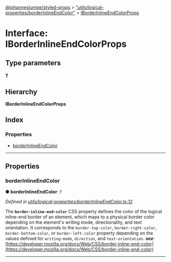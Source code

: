 [@johanneslumpe/styled-props](../README.md) > ["utils/logical-properties/borderInlineEndColor"](../modules/_utils_logical_properties_borderinlineendcolor_.md) > [IBorderInlineEndColorProps](../interfaces/_utils_logical_properties_borderinlineendcolor_.iborderinlineendcolorprops.md)

# Interface: IBorderInlineEndColorProps

## Type parameters
#### T 
## Hierarchy

**IBorderInlineEndColorProps**

## Index

### Properties

* [borderInlineEndColor](_utils_logical_properties_borderinlineendcolor_.iborderinlineendcolorprops.md#borderinlineendcolor)

---

## Properties

<a id="borderinlineendcolor"></a>

###  borderInlineEndColor

**● borderInlineEndColor**: *`T`*

*Defined in [utils/logical-properties/borderInlineEndColor.ts:12](https://github.com/johanneslumpe/styled-props/blob/3abf398/src/utils/logical-properties/borderInlineEndColor.ts#L12)*

The **`border-inline-end-color`** CSS property defines the color of the logical inline-end border of an element, which maps to a physical border color depending on the element's writing mode, directionality, and text orientation. It corresponds to the `border-top-color`, `border-right-color`, `border-bottom-color`, or `border-left-color` property depending on the values defined for `writing-mode`, `direction`, and `text-orientation`.
*__see__*: [https://developer.mozilla.org/docs/Web/CSS/border-inline-end-color](https://developer.mozilla.org/docs/Web/CSS/border-inline-end-color)

___

